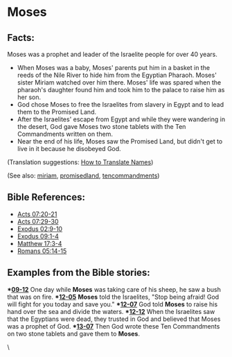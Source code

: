 # Moses #

## Facts: ##

Moses was a prophet and leader of the Israelite people for over 40 years.  

 * When Moses was a baby, Moses' parents put him in a basket in the reeds of the Nile River to hide him from the Egyptian Pharaoh. Moses' sister Miriam watched over him there. Moses' life was spared when the pharaoh's daughter found him and took him to the palace to raise him as her son.
 * God chose Moses to free the Israelites from slavery in Egypt and to lead them to the Promised Land.
 * After the Israelites' escape from Egypt and while they were wandering in the desert, God gave Moses two stone tablets with the Ten Commandments written on them.
 * Near the end of his life, Moses saw the Promised Land, but didn't get to live in it because he disobeyed God.

(Translation suggestions: [How to Translate Names](https://git.door43.org/Door43/en-ta-translate-vol1/src/master/content/translate_names.md))

(See also: [miriam](../other/miriam.md), [promisedland](../kt/promisedland.md), [tencommandments](../other/tencommandments.md))

## Bible References: ##

* [Acts 07:20-21](https://door43.org/en/bible/notes/act/07/20)
* [Acts 07:29-30](https://door43.org/en/bible/notes/act/07/29)
* [Exodus 02:9-10](https://door43.org/en/bible/notes/exo/02/09)
* [Exodus 09:1-4](https://door43.org/en/bible/notes/exo/09/01)
* [Matthew 17:3-4](https://door43.org/en/bible/notes/mat/17/03)
* [Romans 05:14-15](https://door43.org/en/bible/notes/rom/05/14)

## Examples from the Bible stories: ##

  __*[09-12](https://door43.org/en/obs/notes/frames/09-12)__ One day while __Moses__ was taking care of his sheep, he saw a bush that was on fire.
  __*[12-05](https://door43.org/en/obs/notes/frames/12-05)__ __Moses__ told the Israelites, "Stop being afraid! God will fight for you today and save you."
  __*[12-07](https://door43.org/en/obs/notes/frames/12-07)__ God told __Moses__ to raise his hand over the sea and divide the waters.
  __*[12-12](https://door43.org/en/obs/notes/frames/12-12)__ When the Israelites saw that the Egyptians were dead, they trusted in God and believed that Moses was a prophet of God.
  __*[13-07](https://door43.org/en/obs/notes/frames/13-07)__ Then God wrote these Ten Commandments on two stone tablets and gave them to __Moses__.



\\

